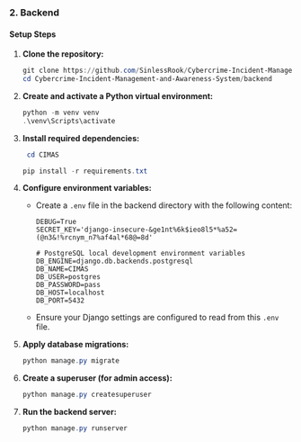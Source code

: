 ### 2. Backend

#### Setup Steps

1. **Clone the repository:**
    ```powershell
    git clone https://github.com/SinlessRook/Cybercrime-Incident-Management-and-Awareness-System.git
    cd Cybercrime-Incident-Management-and-Awareness-System/backend
    ```

2. **Create and activate a Python virtual environment:**
    ```powershell
    python -m venv venv
    .\venv\Scripts\activate
    ```

3. **Install required dependencies:**
   ```powershell
    cd CIMAS
    ```

    ```powershell
    pip install -r requirements.txt
    ```

4. **Configure environment variables:**
    - Create a `.env` file in the backend directory with the following content:
      ```env
      DEBUG=True
      SECRET_KEY='django-insecure-&ge1nt%6k$ieo8l5*%a52=(@n3&!%rcnym_n7%af4al*68@=8d'

      # PostgreSQL local development environment variables
      DB_ENGINE=django.db.backends.postgresql
      DB_NAME=CIMAS
      DB_USER=postgres
      DB_PASSWORD=pass
      DB_HOST=localhost
      DB_PORT=5432
      ```
    - Ensure your Django settings are configured to read from this `.env` file.

5. **Apply database migrations:**
    ```powershell
    python manage.py migrate
    ```

6. **Create a superuser (for admin access):**
    ```powershell
    python manage.py createsuperuser
    ```

7. **Run the backend server:**
    ```powershell
    python manage.py runserver
    ```

